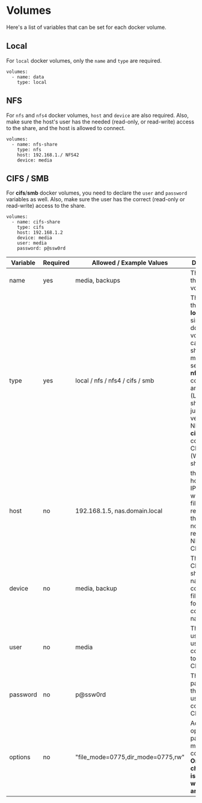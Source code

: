 # Volumes

Here's a list of variables that can be set for each docker volume. 

## Local

For `local` docker volumes, only the `name` and `type` are required.

```
volumes:
  - name: data
    type: local
```

## NFS

For `nfs` and `nfs4` docker volumes, `host` and `device` are also required. Also, make sure the host's user has the needed (read-only, or read-write) access to the share, and the host is allowed to connect.

```
volumes:
  - name: nfs-share
    type: nfs
    host: 192.168.1./ NFS42
    device: media
```

## CIFS / SMB

For **cifs**/**smb** docker volumes, you need to declare the `user` and `password` variables as well. Also, make sure the user has the correct (read-only or read-write) access to the share.

```
volumes:
  - name: cifs-share
    type: cifs
    host: 192.168.1.2
    device: media
    user: media
    password: p@ssw0rd
```

| Variable | Required | Allowed / Example Values | Description |
|----------|----------|--------------------------|-------------|
| name | yes | media, backups | The name of the docker volume
| type | yes | local / nfs / nfs4 / cifs / smb | The type of the volume:<br>**local**: just a simple local docker volume that can be shared by multiple services<br>**nfs**/**nfs4**: connect to an NFS (Linux/Unix) share. **nfs4** just denotes version 4 of NFS<br>**cifs**/**smb**: connect to a CIFS/SMB (Windows) share |
| host | no | 192.168.1.5, nas.domain.local | the hostname or IP address where the file server is reachable by the host - note: this is required for NFS and CIFS/SMB |
| device | no | media, backup | The NFS or CIFS/SMB share/device name - consult your file server for the correct name |
| user | no | media | The username to use when connecting to CIFS/SMB. |
| password | no | p@ssw0rd | The password of the user used to connect to CIFS/SMB.
| options | no | "file_mode=0775,dir_mode=0775,rw" | Additional options to pass to the mount command. **Only change this is you know what you are doing.** |
 